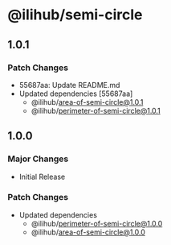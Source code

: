 # @ilihub/semi-circle

## 1.0.1

### Patch Changes

- 55687aa: Update README.md
- Updated dependencies [55687aa]
  - @ilihub/area-of-semi-circle@1.0.1
  - @ilihub/perimeter-of-semi-circle@1.0.1

## 1.0.0

### Major Changes

- Initial Release

### Patch Changes

- Updated dependencies
  - @ilihub/perimeter-of-semi-circle@1.0.0
  - @ilihub/area-of-semi-circle@1.0.0
